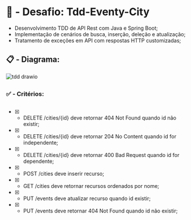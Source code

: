 # :construction: - Desafio: Tdd-Eventy-City

* Desenvolvimento TDD de API Rest com Java e Spring Boot;
* Implementação de cenários de busca, inserção, deleção e atualização;
* Tratamento de exceções em API com respostas HTTP customizadas;

##

## :clipboard: - Diagrama:

![tdd drawio](https://github.com/carloshenriquefs/tdd-event-city/assets/54969405/3105cb1b-5bc1-4965-84d9-39f292da0e6d)

##

### :white_check_mark: - Critérios:

## 

- [x] - DELETE /cities/{id} deve retornar 404 Not Found quando id não existir;
- [x] - DELETE /cities/{id} deve retornar 204 No Content quando id for independente;
- [x] - DELETE /cities/{id} deve retornar 400 Bad Request quando id for dependente;
- [x] - POST /cities deve inserir recurso;
- [x] - GET /cities deve retornar recursos ordenados por nome;
- [x] - PUT /events deve atualizar recurso quando id existir;
- [x] - PUT /events deve retornar 404 Not Found quando id não existir;   

